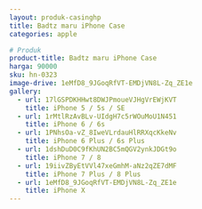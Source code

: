 ```yaml
---
layout: produk-casinghp
title: Badtz maru iPhone Case
categories: apple

# Produk
product-title: Badtz maru iPhone Case
harga: 90000
sku: hn-0323
image-drive: 1eMfD8_9JGoqRfVT-EMDjVN8L-Zq_ZE1e
gallery:
  - url: 17lGSPDKHHwt8DWJPmoueVJHgVrEWjKVT
    title: iPhone 5 / 5s / SE
  - url: 1rMtlRzAvBLv-UIdgH7c5rWOuMoU1N451
    title: iPhone 6 / 6s
  - url: 1PNhsOa-vZ_8IweVLrdauHlRRXqcKkeNv
    title: iPhone 6 Plus / 6s Plus
  - url: 1dshDuD0C9fKhUN2BC5mQGV2ynkJDGt9o
    title: iPhone 7 / 8
  - url: 19iivZByEtVVl47xeGmhM-aNz2qZE7dMF
    title: iPhone 7 Plus / 8 Plus
  - url: 1eMfD8_9JGoqRfVT-EMDjVN8L-Zq_ZE1e
    title: iPhone X
---
```

